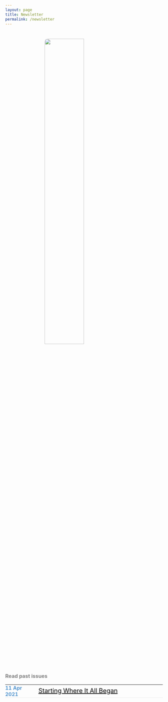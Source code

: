```yaml
---
layout: page
title: Newsletter
permalink: /newsletter
---
```

<h1><img style="display: block; margin-left: auto; margin-right: auto; width: 50%; border-radius: 10px" src="https://jcentercreation.github.io/JekyllPersonalWeb/assets/img/undraw_Subscriber_re_om92.png"></h1>
<script async data-uid="657d52a115" src="https://fabulous-maker-8008.ck.page/657d52a115/index.js"></script>
<br>
<br>
<h3 style="text-align: justify; color: grey">Read past issues</h3>
<table style="border-bottom: 1px solid #F2F2F2; border-top: 0px solid #000; border-right: 0px solid #000; border-left: 0px solid #000">
  <tr> 
    <td style="table-layout: fixed; width: 100px; font-size: 100%; color: #5395CE; border-bottom: 1px solid #F2F2F2; border-top: 0px solid #000; border-right: 0px solid #000; border-left: 0px solid #000; align: left; margin: 0px; padding: 0px"><b>11 Apr 2021</b></td>
    <td style="table-layout: fixed; width: 400px; border-bottom: 1px solid #F2F2F2; border-top: 0px solid #000; border-right: 0px solid #000; border-left: 0px solid #000"><a style="font-size: 20px; color: #000" href="https://jcentercreation.github.io/JekyllPersonalWeb/newsletter/11/04/2021/Newsletter.html">Starting Where It All Began</a></td>
  </tr>
</table>